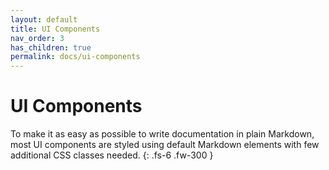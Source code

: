 ```yaml
---
layout: default
title: UI Components
nav_order: 3
has_children: true
permalink: docs/ui-components
---
```


# UI Components

To make it as easy as possible to write documentation in plain Markdown, most UI components are styled using default Markdown elements with few additional CSS classes needed.
{: .fs-6 .fw-300 }
